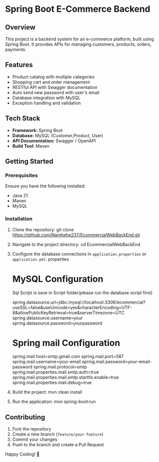 # Spring Boot E-Commerce Backend

## Overview
This project is a backend system for an e-commerce platform, built using Spring Boot. It provides APIs for managing customers, products, orders, payments.

## Features
- Product catalog with multiple categories
- Shopping cart and order management
- RESTful API with Swagger documentation
- Auto send new password with user's email
- Database integration with MySQL
- Exception handling and validation

## Tech Stack
- **Framework:** Spring Boot
- **Database:** MySQL (Customer,Product, User)
- **API Documentation:** Swagger / OpenAPI
- **Build Tool:** Maven 

## Getting Started
### Prerequisites
Ensure you have the following installed:
- Java 21
- Maven
- MySQL

### Installation
1. Clone the repository:
   git clone https://github.com/Namhehe237/EcommercialWebBackEnd.git
2. Navigate to the project directory:
   cd EcommercialWebBackEnd

3. Configure the database connections in `application.properties` or `application.yml`:
   properties
   # MySQL Configuration
   Sql Script is save in Script folder(please run the database script first)

   spring.datasource.url=jdbc:mysql://localhost:3306/ecommercial?useSSL=false&useUnicode=yes&characterEncoding=UTF-8&allowPublicKeyRetrieval=true&serverTimezone=UTC
   spring.datasource.username=your 
   spring.datasource.password=yourpassword

   # Spring mail Configuration
   spring.mail.host=smtp.gmail.com
   spring.mail.port=587
   spring.mail.username=your-email
   spring.mail.password=your-email-password
   spring.mail.protocol=smtp
   spring.mail.properties.mail.smtp.auth=true
   spring.mail.properties.mail.smtp.starttls.enable=true
   spring.mail.properties.mail.debug=true

4. Build the project:
   mvn clean install
5. Run the application:
   mvn spring-boot:run
   

## Contributing
1. Fork the repository
2. Create a new branch (`feature/your-feature`)
3. Commit your changes
4. Push to the branch and create a Pull Request


Happy Coding! 🚀

